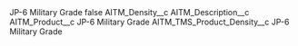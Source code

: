 <?xml version="1.0" encoding="UTF-8"?>
<CustomMetadata xmlns="http://soap.sforce.com/2006/04/metadata" xmlns:xsi="http://www.w3.org/2001/XMLSchema-instance" xmlns:xsd="http://www.w3.org/2001/XMLSchema">
    <label>JP-6 Military Grade</label>
    <protected>false</protected>
    <values>
        <field>AITM_Density__c</field>
        <value xsi:nil="true"/>
    </values>
    <values>
        <field>AITM_Description__c</field>
        <value xsi:nil="true"/>
    </values>
    <values>
        <field>AITM_Product__c</field>
        <value xsi:type="xsd:string">JP-6 Military Grade</value>
    </values>
    <values>
        <field>AITM_TMS_Product_Density__c</field>
        <value xsi:type="xsd:string">JP-6 Military Grade</value>
    </values>
</CustomMetadata>
